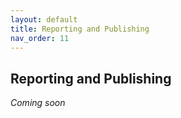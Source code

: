 ```yaml
---
layout: default
title: Reporting and Publishing
nav_order: 11
---
```


Reporting and Publishing
---

_Coming soon_